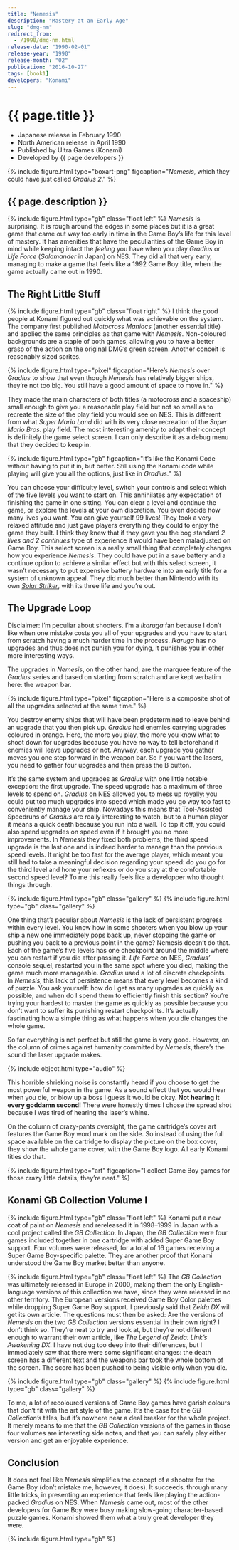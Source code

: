 ```yaml
---
title: "Nemesis"
description: "Mastery at an Early Age"
slug: "dmg-nm"
redirect_from:
  - /1990/dmg-nm.html
release-date: "1990-02-01"
release-year: "1990"
release-month: "02"
publication: "2016-10-27"
tags: [book1]
developers: "Konami"
---
```

# {{ page.title }}

- Japanese release in February 1990
- North American release in April 1990
- Published by Ultra Games (Konami)
- Developed by {{ page.developers }}

{% include figure.html type="boxart-png" figcaption="*Nemesis*, which they could have just called *Gradius 2*." %}

## {{ page.description }}

{% include figure.html type="gb" class="float left" %}
*Nemesis* is surprising. It is rough around the edges in some places but it is a great game that came out way too early in time in the Game Boy’s life for this level of mastery. It has amenities that have the peculiarities of the Game Boy in mind while keeping intact the *feeling* you have when you play *Gradius* or *Life Force* (*Salamander* in Japan) on NES. They did all that very early, managing to make a game that feels like a 1992 Game Boy title, when the game actually came out in 1990.

## The Right Little Stuff

{% include figure.html type="gb" class="float right" %}
I think the good people at Konami figured out quickly what was achievable on the system. The company first published *Motocross Maniacs* (another essential title) and applied the same principles as that game with *Nemesis*. Non-coloured backgrounds are a staple of both games, allowing you to have a better grasp of the action on the original DMG’s green screen. Another conceit is reasonably sized sprites.

{% include figure.html type="pixel" figcaption="Here’s *Nemesis* over *Gradius* to show that even though *Nemesis* has relatively bigger ships, they’re not too big. You still have a good amount of space to move in." %}

They made the main characters of both titles (a motocross and a spaceship) small enough to give you a reasonable play field but not so small as to recreate the size of the play field you would see on NES. This is different from what *Super Mario Land* did with its very close recreation of the *Super Mario Bros.* play field. The most interesting amenity to adapt their concept is definitely the game select screen. I can only describe it as a debug menu that they decided to keep in.

{% include figure.html type="gb" figcaption="It’s like the Konami Code without having to put it in, but better. Still using the Konami code while playing will give you all the options, just like in *Gradius*." %}

You can choose your difficulty level, switch your controls and select which of the five levels you want to start on. This annihilates any expectation of finishing the game in one sitting. You can clear a level and continue the game, or explore the levels at your own discretion. You even decide how many lives you want. You can give yourself 99 lives! They took a very relaxed attitude and just gave players everything they could to enjoy the game they built. I think they knew that if they gave you the bog standard *2 lives and 2 continues* type of experience it would have been maladjusted on Game Boy. This select screen is a really small thing that completely changes how you experience *Nemesis*. They could have put in a save battery and a continue option to achieve a similar effect but with this select screen, it wasn’t necessary to put expensive battery hardware into an early title for a system of unknown appeal. They did much better than Nintendo with its own *[Solar Striker](/articles/dmg-ss)*, with its three life and you’re out.

## The Upgrade Loop

Disclaimer: I’m peculiar about shooters. I’m a *Ikaruga* fan because I don’t like when one mistake costs you all of your upgrades and you have to start from scratch having a much harder time in the process. *Ikaruga* has no upgrades and thus does not punish you for dying, it punishes you in other more interesting ways.

The upgrades in *Nemesis*, on the other hand, are the marquee feature of the *Gradius* series and based on starting from scratch and are kept verbatim here: the weapon bar.

{% include figure.html type="pixel" figcaption="Here is a composite shot of all the upgrades selected at the same time." %}

You destroy enemy ships that will have been predetermined to leave behind an upgrade that you then pick up. *Gradius* had enemies carrying upgrades coloured in orange. Here, the more you play, the more you know what to shoot down for upgrades because you have no way to tell beforehand if enemies will leave upgrades or not. Anyway, each upgrade you gather moves you one step forward in the weapon bar. So if you want the lasers, you need to gather four upgrades and then press the B button.

It’s the same system and upgrades as *Gradius* with one little notable exception: the first upgrade. The speed upgrade has a maximum of three levels to spend on. *Gradius* on NES allowed you to mess up royally: you could put too much upgrades into speed which made you go way too fast to conveniently manage your ship. Nowadays this means that Tool-Assisted Speedruns of *Gradius* are really interesting to watch, but to a human player it means a quick death because you run into a wall. To top it off, you could also spend upgrades on speed even if it brought you no more improvements. In *Nemesis* they fixed both problems; the third speed upgrade is the last one and is indeed harder to manage than the previous speed levels. It might be too fast for the average player, which meant you still had to take a meaningful decision regarding your speed: do you go for the third level and hone your reflexes or do you stay at the comfortable second speed level? To me this really feels like a developper who thought things through.

<div class="gallery">
{% include figure.html type="gb" class="gallery" %}
{% include figure.html type="gb" class="gallery" %}
</div>

One thing that’s peculiar about *Nemesis* is the lack of persistent progress within every level. You know how in some shooters when you blow up your ship a new one immediately pops back up, never stopping the game or pushing you back to a previous point in the game? Nemesis doesn’t do that. Each of the game’s five levels has one checkpoint around the middle where you can restart if you die after passing it. *Life Force* on NES, *Gradius’* console sequel, restarted you in the same spot where you died, making the game much more manageable. *Gradius* used a lot of discrete checkpoints. In *Nemesis*, this lack of persistence means that every level becomes a kind of puzzle. You ask yourself: how do I get as many upgrades as quickly as possible, and when do I spend them to efficiently finish this section? You’re trying your hardest to master the game as quickly as possible because you don’t want to suffer its punishing restart checkpoints. It’s actually fascinating how a simple thing as what happens when you die changes the whole game.

So far everything is not perfect but still the game is very good. However, on the column of crimes against humanity committed by *Nemesis*, there’s the sound the laser upgrade makes.

{% include object.html type="audio" %}

This horrible shrieking noise is constantly heard if you choose to get the most powerful weapon in the game. As a sound effect that you would hear when you die, or blow up a boss I guess it would be okay. **Not hearing it every goddamn second!** There were honestly times I chose the spread shot because I was tired of hearing the laser’s whine.

On the column of crazy-pants oversight, the game cartridge’s cover art features the Game Boy word mark on the side. So instead of using the full space available on the cartridge to display the picture on the box cover, they show the whole game cover, with the Game Boy logo. All early Konami titles do that.

{% include figure.html type="art" figcaption="I collect Game Boy games for those crazy little details; they’re neat." %}

## Konami GB Collection Volume I

{% include figure.html type="gb" class="float left" %}
Konami put a new coat of paint on *Nemesis* and rereleased it in 1998–1999 in Japan with a cool project called the *GB Collection*. In Japan, the *GB Collection* were four games included together in one cartridge with added Super Game Boy support. Four volumes were released, for a total of 16 games receiving a Super Game Boy-specific palette. They are another proof that Konami understood the Game Boy market better than anyone.

{% include figure.html type="gb" class="float left" %}
The *GB Collection* was ultimately released in Europe in 2000, making them the only English-language versions of this collection we have, since they were released in no other territory. The European versions received Game Boy Color palettes while dropping Super Game Boy support. I previously said that *Zelda DX* will get its own article. The questions must then be asked: Are the versions of *Nemesis* on the two *GB Collection* versions essential in their own right? I don’t think so. They’re neat to try and look at, but they’re not different enough to warrant their own article, like *The Legend of Zelda: Link’s Awakening DX*. I have not dug too deep into their differences, but I immediately saw that there were some significant changes: the death screen has a different text and the weapons bar took the whole bottom of the screen. The score has been pushed to being visible only when you die.

<div class="gallery">
{% include figure.html type="gb" class="gallery" %}
{% include figure.html type="gb" class="gallery" %}
</div>

To me, a lot of recoloured versions of Game Boy games have garish colours that don’t fit with the art style of the game. It’s the case for the *GB Collection’s* titles, but it’s nowhere near a deal breaker for the whole project. It merely means to me that the *GB Collection* versions of the games in those four volumes are interesting side notes, and that you can safely play either version and get an enjoyable experience.

## Conclusion

It does not feel like *Nemesis* simplifies the concept of a shooter for the Game Boy (don’t mistake me, however, it does). It succeeds, through many little tricks, in presenting an experience that feels like playing the action-packed *Gradius* on NES. When *Nemesis* came out, most of the other developers for Game Boy were busy making slow-going character-based puzzle games. Konami showed them what a truly great developer they were.

{% include figure.html type="gb" %}
